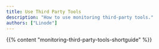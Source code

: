 ```yaml
---
title: Use Third Party Tools
description: "How to use monitoring third-party tools."
authors: ["Linode"]
---
```


{{% content "monitoring-third-party-tools-shortguide" %}}